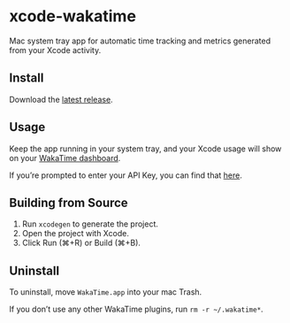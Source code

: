 # xcode-wakatime

Mac system tray app for automatic time tracking and metrics generated from your Xcode activity.

## Install

Download the [latest release](https://github.com/wakatime/xcode-wakatime/releases).

## Usage

Keep the app running in your system tray, and your Xcode usage will show on your [WakaTime dashboard](https://wakatime.com).

If you’re prompted to enter your API Key, you can find that [here](https://wakatime.com/api-key).

## Building from Source

1. Run `xcodegen` to generate the project.
2. Open the project with Xcode.
3. Click Run (⌘+R) or Build (⌘+B).

## Uninstall

To uninstall, move `WakaTime.app` into your mac Trash.

If you don’t use any other WakaTime plugins, run `rm -r ~/.wakatime*`.
